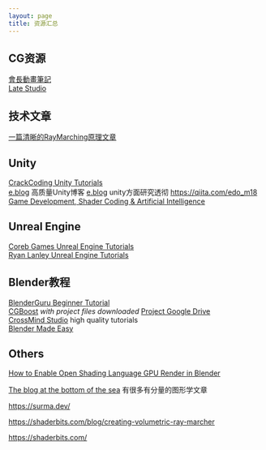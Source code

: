 ```yaml
---
layout: page
title: 资源汇总
---
```


## CG资源
[會長動畫筆記](https://kaicho-cg.com/) </br>
[Late Studio](https://latestudio.hk/)

## 技术文章
[一篇清晰的RayMarching原理文章](https://mp.weixin.qq.com/s/Zmk5S3QCi2sBZfTkC--xAg)

## Unity
[CrackCoding Unity Tutorials](https://catlikecoding.com/unity/) </br>
[e.blog](https://edom18.hateblo.jp/archive/category/Unity) 高质量Unity博客   [e.blog](https://edom18.hateblo.jp/)  unity方面研究透彻
https://qiita.com/edo_m18 </br>
[Game Development,
Shader Coding &
Artificial Intelligence](https://www.alanzucconi.com) </br>

## Unreal Engine
[Coreb Games Unreal Engine Tutorials](https://www.youtube.com/watch?v=HtStFVFGhOo&list=PLgGRaXQPrPFpIlue1l9P2S5WkQHl2K8aT) </br>
[Ryan Lanley Unreal Engine Tutorials](https://www.youtube.com/watch?v=OUnlmKj8Wcw&list=PL4G2bSPE_8uliMQHui4DhdlZ1dzPk9I5Q) </br>

## Blender教程
[BlenderGuru Beginner Tutorial](https://www.youtube.com/playlist?list=PLjEaoINr3zgEPv5y--4MKpciLaoQYZB1Z) </br>
[CGBoost](https://www.youtube.com/@cgboost/playlists) *with project files downloaded*  [Project Google Drive](https://drive.google.com/drive/folders/1bRm8NiIjdEsweYPRDBo1t4opnrAah78Q)</br> 
[CrossMind Studio](https://www.crossmind.com/introduction-to-blender/)  high quality tutorials </br>
[Blender Made Easy](https://www.youtube.com/@BlenderMadeEasy/playlists)

## Others
[How to Enable Open Shading Language GPU Render in Blender](https://harlepengren.com/how-to-enable-open-shading-language-gpu-render-in-blender/)

[The blog at the bottom of the sea](https://blog.demofox.org/)  有很多有分量的图形学文章

https://surma.dev/

https://shaderbits.com/blog/creating-volumetric-ray-marcher

https://shaderbits.com/
